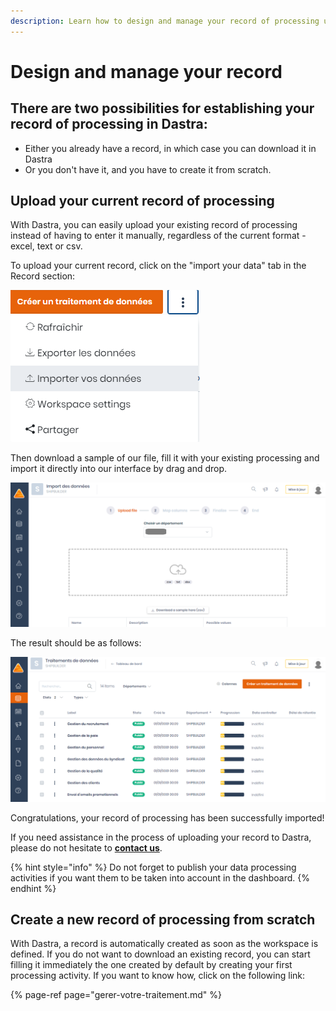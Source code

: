 ```yaml
---
description: Learn how to design and manage your record of processing using Dastra.
---
```


# Design and manage your record

## There are two possibilities for establishing your record of processing in Dastra:

* Either you already have a record, in which case you can download it in Dastra
* Or you don't have it, and you have to create it from scratch.

## Upload your current record of processing

With Dastra, you can easily upload your existing record of processing instead of having to enter it manually, regardless of the current format - excel, text or csv.

To upload your current record, click on the "import your data" tab in the Record section:



![](../../.gitbook/assets/image%20%28110%29.png)

Then download a sample of our file, fill it with your existing processing and import it directly into our interface by drag and drop.

![](../../.gitbook/assets/image%20%2862%29.png)



The result should be as follows:

![](../../.gitbook/assets/image%20%2861%29.png)

Congratulations, your record of processing has been successfully imported!

If you need assistance in the process of uploading your record to Dastra, please do not hesitate to [**contact us**](https://www.dastra.eu/fr/contact?type=Other).

{% hint style="info" %}
Do not forget to publish your data processing activities if you want them to be taken into account in the dashboard.
{% endhint %}

## Create a new record of processing from scratch

With Dastra, a record is automatically created as soon as the workspace is defined. If you do not want to download an existing record, you can start filling it immediately the one created by default by creating your first processing activity. If you want to know how, click on the following link:



{% page-ref page="gerer-votre-traitement.md" %}



